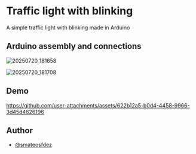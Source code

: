 
# Traffic light with blinking

A simple traffic light with blinking made in Arduino


## Arduino assembly and connections
![20250720_181658](https://github.com/user-attachments/assets/5e740223-7780-4e04-bbd4-3b96f8d5c161)

![20250720_181708](https://github.com/user-attachments/assets/436cc74e-3fcf-447c-9d75-9381ca0d2397)

## Demo

https://github.com/user-attachments/assets/622b12a5-b0d4-4458-9966-3d45d4626196



## Author

- [@smateosfdez](https://github.com/SMateosFdz)


